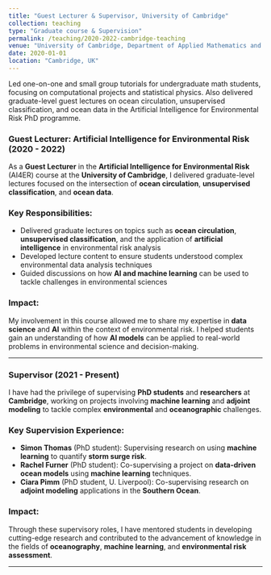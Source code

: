 ```yaml
---
title: "Guest Lecturer & Supervisor, University of Cambridge"
collection: teaching
type: "Graduate course & Supervision"
permalink: /teaching/2020-2022-cambridge-teaching
venue: "University of Cambridge, Department of Applied Mathematics and Theoretical Physics"
date: 2020-01-01
location: "Cambridge, UK"
---
```


Led one-on-one and small group tutorials for undergraduate math students, focusing on computational projects and statistical physics. Also delivered graduate-level guest lectures on ocean circulation, unsupervised classification, and ocean data in the Artificial Intelligence for Environmental Risk PhD programme.

### Guest Lecturer: Artificial Intelligence for Environmental Risk (2020 - 2022)

As a **Guest Lecturer** in the **Artificial Intelligence for Environmental Risk** (AI4ER) course at the **University of Cambridge**, I delivered graduate-level lectures focused on the intersection of **ocean circulation**, **unsupervised classification**, and **ocean data**.

### Key Responsibilities:
- Delivered graduate lectures on topics such as **ocean circulation**, **unsupervised classification**, and the application of **artificial intelligence** in environmental risk analysis
- Developed lecture content to ensure students understood complex environmental data analysis techniques
- Guided discussions on how **AI and machine learning** can be used to tackle challenges in environmental sciences

### Impact:
My involvement in this course allowed me to share my expertise in **data science** and **AI** within the context of environmental risk. I helped students gain an understanding of how **AI models** can be applied to real-world problems in environmental science and decision-making.

---

### Supervisor (2021 - Present)

I have had the privilege of supervising **PhD students** and **researchers** at **Cambridge**, working on projects involving **machine learning** and **adjoint modeling** to tackle complex **environmental** and **oceanographic** challenges. 

### Key Supervision Experience:
- **Simon Thomas** (PhD student): Supervising research on using **machine learning** to quantify **storm surge risk**.
- **Rachel Furner** (PhD student): Co-supervising a project on **data-driven ocean models** using **machine learning** techniques.
- **Ciara Pimm** (PhD student, U. Liverpool): Co-supervising research on **adjoint modeling** applications in the **Southern Ocean**.

### Impact:
Through these supervisory roles, I have mentored students in developing cutting-edge research and contributed to the advancement of knowledge in the fields of **oceanography**, **machine learning**, and **environmental risk assessment**.

---


